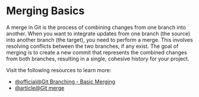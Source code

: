 # Merging Basics

A merge in Git is the process of combining changes from one branch into another. When you want to integrate updates from one branch (the source) into another branch (the target), you need to perform a merge. This involves resolving conflicts between the two branches, if any exist. The goal of merging is to create a new commit that represents the combined changes from both branches, resulting in a single, cohesive history for your project.

Visit the following resources to learn more:

- [@official@Git Branching - Basic Merging](https://git-scm.com/book/en/v2/Git-Branching-Basic-Branching-and-Merging#:~:text=into%20master%20later.-,Basic%20Merging,-Suppose%20you%E2%80%99ve%20decided)
- [@article@Git merge](https://www.atlassian.com/git/tutorials/using-branches/git-merge)